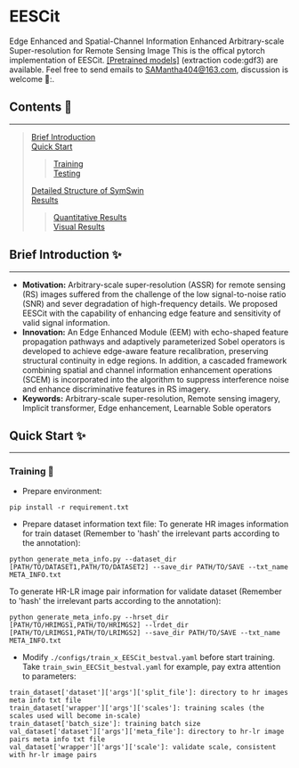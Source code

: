 # EESCit
Edge Enhanced and Spatial-Channel Information Enhanced Arbitrary-scale Super-resolution for Remote Sensing Image
This is the offical pytorch implementation of EESCit. [[Pretrained models]](https://pan.baidu.com/s/1QXDVf1FX790EjhlTGBUARg) (extraction code:gdf3) are available. Feel free to send emails to SAMantha404@163.com, discussion is welcome 🙌:.  
## Contents 📖 ##  
***
>[Brief Introduction](#section1)  
>[Quick Start](#section2)  
>
>>[Training](#section21)  
>>[Testing](#section22)  
>>
>[Detailed Structure of SymSwin](#section3)  
>[Results](#section4)  
>>[Quantitative Results](#section41)  
>>[Visual Results](#section42)
>>
<a id='section1'></a>
## Brief Introduction ✨ ##
***
* **Motivation:** Arbitrary-scale super-resolution (ASSR) for remote sensing (RS) images suffered from the challenge of the low signal-to-noise ratio (SNR) and sever degradation of high-frequency details. We proposed EESCit with the capability of enhancing edge feature and sensitivity of valid signal information.
* **Innovation:** An Edge Enhanced Module (EEM) with echo-shaped feature propagation pathways and adaptively parameterized Sobel operators is developed to achieve edge-aware feature recalibration, preserving structural continuity in edge regions. In addition, a cascaded framework combining spatial and channel information enhancement operations (SCEM) is incorporated into the algorithm to suppress interference noise and enhance discriminative features in RS imagery.
* **Keywords:** Arbitrary-scale super-resolution, Remote sensing imagery, Implicit transformer, Edge enhancement, Learnable Soble operators
<a id='section2'></a>
## Quick Start ✨ ##  
***
<a id='section21'></a>
### Training 💪 ###  
* Prepare environment:  
```
pip install -r requirement.txt
```  
* Prepare dataset information text file:
To generate HR images information for train dataset (Remember to 'hash' the irrelevant parts according to the annotation):  
```
python generate_meta_info.py --dataset_dir [PATH/TO/DATASET1,PATH/TO/DATASET2] --save_dir PATH/TO/SAVE --txt_name META_INFO.txt
```
To generate HR-LR image pair information for validate dataset (Remember to 'hash' the irrelevant parts according to the annotation):  
```
python generate_meta_info.py --hrset_dir [PATH/TO/HRIMGS1,PATH/TO/HRIMGS2] --lrdet_dir [PATH/TO/LRIMGS1,PATH/TO/LRIMGS2] --save_dir PATH/TO/SAVE --txt_name META_INFO.txt
```
* Modify `./configs/train_x_EESCit_bestval.yaml` before start training. Take `train_swin_EECSit_bestval.yaml` for example, pay extra attention to parameters:
```
train_dataset['dataset']['args']['split_file']: directory to hr images meta info txt file
train_dataset['wrapper']['args']['scales']: training scales (the scales used will become in-scale)
train_dataset['batch_size']: training batch size
val_dataset['dataset']['args']['meta_file']: directory to hr-lr image pairs meta info txt file
val_dataset['wrapper']['args']['scale']: validate scale, consistent with hr-lr image pairs
```





